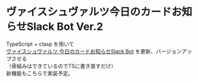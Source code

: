 # ヴァイスシュヴァルツ今日のカードお知らせSlack Bot Ver.2  
TypeScript + clasp を用いて  
[ヴァイスシュヴァルツ 今日のカードお知らせSlack Bot](https://github.com/coffeeMoka/WSTodayCard)  を更新、バージョンアップさせる  
（骨組みはできているのでTSに書き直すだけ）  
新機能もこちらで実装予定。